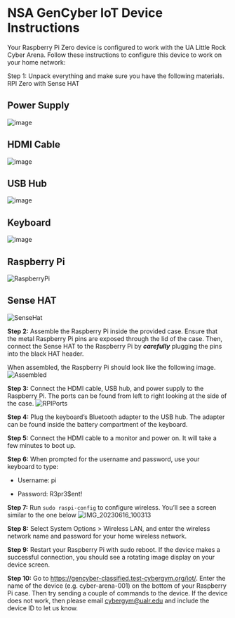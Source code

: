 # NSA GenCyber IoT Device Instructions 

Your Raspberry Pi Zero device is configured to work with the UA Little Rock Cyber  Arena. Follow these instructions to configure this device to work on your home  network: 

Step 1: Unpack everything and make sure you have the following materials.
RPI Zero with Sense HAT

## Power Supply
![image](https://github.com/emerginganalytics/cyberarena/assets/122807407/e0698598-c265-471d-8da2-0cb94c04e21d)

## HDMI Cable
![image](https://github.com/emerginganalytics/cyberarena/assets/122807407/69fcdeb0-3c5a-4199-b258-006d296cd9b6)

## USB Hub
![image](https://github.com/emerginganalytics/cyberarena/assets/122807407/b182b180-1ef3-4fa6-9c8d-e168ec018303)

## Keyboard
![image](https://github.com/emerginganalytics/cyberarena/assets/122807407/c7092755-2cdb-4099-97d9-0fa6a0fdf31b)

## Raspberry Pi
![RaspberryPi](https://github.com/emerginganalytics/cyberarena/assets/50710945/354b8553-e0ec-427d-a5dd-77b85dd50e72)

## Sense HAT
![SenseHat](https://github.com/emerginganalytics/cyberarena/assets/50710945/6d432937-83ad-4c7b-b7e4-f020e7527afc)


**Step 2:** Assemble the Raspberry Pi inside the provided case. Ensure that the metal Raspberry Pi pins are exposed through the lid of the case. Then, connect the Sense HAT to the Raspberry Pi by ***carefully*** plugging the pins into the black HAT header. 

When assembled, the Raspberry Pi should look like the following image.
![Assembled](https://github.com/emerginganalytics/cyberarena/assets/50710945/235313e4-2e91-441e-9a47-61776a21e40e)

**Step 3:** Connect the HDMI cable, USB hub, and power supply to the Raspberry Pi. The ports can be found from left to right looking at the side of the case.
![RPIPorts](https://github.com/emerginganalytics/cyberarena/assets/50710945/2eebc0b9-2a2d-49d7-a4f0-d117e8656daf)

**Step 4:** Plug the keyboard’s Bluetooth adapter to the USB hub. The adapter can be found inside the battery compartment of the keyboard.

**Step 5:** Connect the HDMI cable to a monitor and power on. It will take a few minutes to boot up. 

**Step 6:** When prompted for the username and password, use your keyboard to type: 

- Username: pi 

- Password: R3pr3$ent! 

**Step 7:** Run `sudo raspi-config` to configure wireless. You’ll see a screen  similar to the one below 
![IMG_20230616_100313](https://github.com/emerginganalytics/cyberarena/assets/50710945/6e77f521-3801-47be-b498-9ca7c49694c3)

**Step 8:** Select System Options > Wireless LAN, and enter the wireless network  name and password for your home wireless network. 

**Step 9:** Restart your Raspberry Pi with sudo reboot. If the device makes a  successful connection, you should see a rotating image display on your device  screen.
 
**Step 10:** Go to https://gencyber-classified.test-cybergym.org/iot/. Enter the  name of the device (e.g. cyber-arena-001) on the bottom of your Raspberry Pi  case. Then try sending a couple of commands to the device. If the device does not  work, then please email cybergym@ualr.edu and include the device ID to let us  know.

